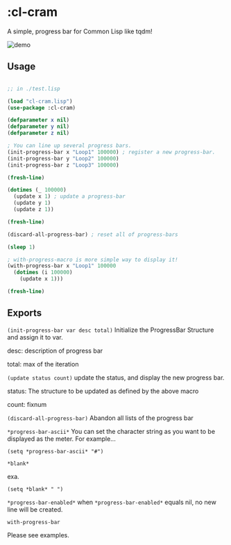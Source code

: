 
# :cl-cram
A simple, progress bar for Common Lisp like tqdm!

![demo](https://gyazo.com/3569d8645bcad63e139b380955d9bd37/raw)

## Usage

```lisp

;; in ./test.lisp

(load "cl-cram.lisp")
(use-package :cl-cram)

(defparameter x nil)
(defparameter y nil)
(defparameter z nil)

; You can line up several progress bars.
(init-progress-bar x "Loop1" 100000) ; register a new progress-bar.
(init-progress-bar y "Loop2" 100000)
(init-progress-bar z "Loop3" 100000)

(fresh-line)

(dotimes (_ 100000)
  (update x 1) ; update a progress-bar
  (update y 1)
  (update z 1))

(fresh-line)

(discard-all-progress-bar) ; reset all of progress-bars

(sleep 1)

; with-progress-macro is more simple way to display it!
(with-progress-bar x "Loop1" 100000
  (dotimes (i 100000)
    (update x 1)))

(fresh-line)
```

## Exports
```(init-progress-bar var desc total)```
Initialize the ProgressBar Structure and assign it to var.

desc: description of progress bar

total: max of the iteration

```(update status count)```
update the status, and display the new progress bar.

status: The structure to be updated as defined by the above macro

count: fixnum

```(discard-all-progress-bar)```
Abandon all lists of the progress bar 

```*progress-bar-ascii*```
You can set the character string as you want to be displayed as the meter. For example...

```(setq *progress-bar-ascii* "#")```

```*blank*```

exa.

```(setq *blank* " ")```

```*progress-bar-enabled*```
when `*progress-bar-enabled*` equals nil, no new line will be created.


```with-progress-bar```

Please see examples.
